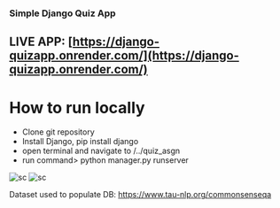 ### Simple Django Quiz App
## LIVE APP: [https://django-quizapp.onrender.com/](https://django-quizapp.onrender.com/)

# How to run locally
* Clone git repository
* Install Django, pip install django
* open terminal and navigate to /../quiz_asgn
* run command> python manager.py runserver


![sc](https://cdn.discordapp.com/attachments/804105132681330689/1317244408164384768/image.png?ex=675dfaf4&is=675ca974&hm=7d1fab1b0f7a801aec87ce3297ad597d75e18b058dc2635adcf36801f9494333&)
![sc](https://cdn.discordapp.com/attachments/804105132681330689/1317244407816130591/image.png?ex=675dfaf4&is=675ca974&hm=8f10f8a9bb0ee6af6742492778d135574cafdff4c20005c32981cd57161906b0&)

Dataset used to populate DB: https://www.tau-nlp.org/commonsenseqa
